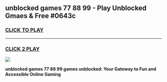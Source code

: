 
## unblocked games 77 88 99 - Play Unblocked Gmaes & Free #0643c
<h3>
<a href="https://news.freeplayer.one?title=unblocked_games_77_88_99&ref=24F">CLICK TO PLAY</a></h3>
<hr>

<h3>
<a href="https://news.freeplayer.one?title=unblocked_games_77_88_99&ref=24F">CLICK 2 PLAY</a>
  
</h3>

<a href="https://news.freeplayer.one?title=unblocked_games_77_88_99&ref=24F/"><img src="https://clearcache.store/games.png"></a>


**unblocked games 77 88 99 games unblocked: Your Gateway to Fun and Accessible Online Gaming**
